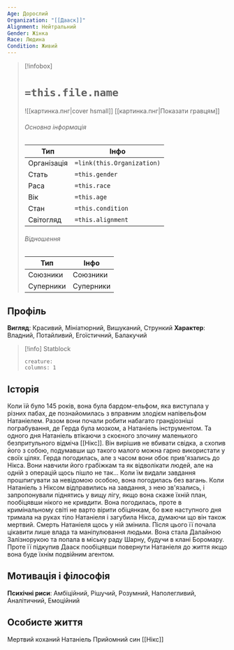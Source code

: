 ```yaml
---
Age: Дорослий
Organization: "[[Дааск]]"
Alignment: Нейтральний
Gender: Жінка
Race: Людина
Condition: Живий
---
```

> [!infobox]
> # `=this.file.name`
> ![[картинка.пнг|cover hsmall]]
> [[картинка.пнг|Показати гравцям]]
> ###### Основна інформація
> Тип | Інфо |
> ---|---|
> Організація | `=link(this.Organization)` |
> Стать | `=this.gender` |
> Раса | `=this.race` |
> Вік | `=this.age` |
> Стан | `=this.condition` |
> Світогляд | `=this.alignment` |
> ###### Відношення
> Тип | Інфо |
> ---|---|
> Союзники | Союзники |
> Суперники | Суперники |

## Профіль
**Вигляд**: Красивий, Мініатюрний, Вишуканий, Стрункий
**Характер**: Владний, Потайливий, Егоїстичний, Балакучий

> [!info] Statblock
> ```statblock
> creature: 
> columns: 1
> ```

## Історія
Коли їй було 145 років, вона була бардом-ельфом, яка виступала у різних пабах, де познайомилась з вправним злодієм напівельфом Натаніелем. Разом вони почали робити набагато грандіозніші пограбування, де Герда була мозком, а Натаніель інструментом. Та одного дня Натаніель втікаючи з скоєного злочину маленького безпритульного відміча [[Нікс]]. Він вирішив не вбивати свідка, а схопив його з собою, подумавши що такого малого можна гарно використати у своїх цілях. Герда погодилась, але з часом вони обоє прив'язались до Нікса. Вони навчили його грабіжкам та як відволікати людей, але на одній з операцій щось пішло не так... 
Коли їм видали завдання прошпигувати за невідомою особою, вона погодилась без вагань. Коли Натаніель з Ніксом відправились на завдання, з нею зв'язались, і запропонували піднятись у вищу лігу, якщо вона скаже їхній план, пообіцявши нікого не кривдити. Вона погодилась, проте в кримінальному світі не варто вірити обіцянкам, бо вже наступного дня тримала на руках тіло Натаніеля і загубила Нікса, думаючи що він також мертвий. 
Смерть Натаніеля щось у ній змінила. Після цього її почала цікавити лише влада та маніпулювання людьми. Вона стала Далайною Залізнорукою та попала в міську раду Шарну, будучи в клані Боромару. Проте її підкупив Дааск пообіцявши повернути Натаніеля до життя якщо вона буде їхнім подвійним агентом.
## Мотивація і філософія
**Психічні риси**: Амбіційний, Рішучий, Розумний, Наполегливий, Аналітичний, Емоційний
## Особисте життя
Мертвий коханий Натаніель
Прийомний син [[Нікс]]